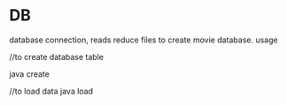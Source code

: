 DB
==

database connection, reads reduce files to create movie database.
usage 

//to create database table

java <jar> create

//to load data
java <jar> load <folder containing input files>
